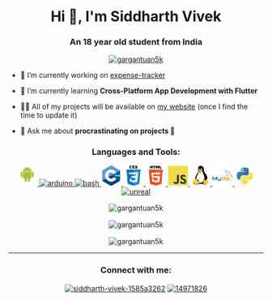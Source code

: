 <h1 align="center">Hi 👋, I'm Siddharth Vivek</h1>
<h3 align="center">An 18 year old student from India</h3>

<p align="center"> <a href="https://github.com/ryo-ma/github-profile-trophy"><img src="https://github-profile-trophy.vercel.app/?username=gargantuan5k&theme=radical&column=8&margin-w=15&margin-h=15&rank=-?" alt="gargantuan5k" /></a> </p>

- 🔭 I’m currently working on [expense-tracker](https://github.com/Gargantuan5k/expense-tracker/)

- 🌱 I’m currently learning **Cross-Platform App Development with Flutter**

- 👨‍💻 All of my projects will be available on [my website](https://gargantuan5k.github.io/) (once I find the time to update it)

- 💬 Ask me about **procrastinating on projects 🥲**


<h3 align="center">Languages and Tools:</h3>
<p align="center"> <a href="https://developer.android.com" target="_blank" rel="noreferrer"> <img src="https://raw.githubusercontent.com/devicons/devicon/master/icons/android/android-original-wordmark.svg" alt="android" width="40" height="40"/> </a> <a href="https://www.arduino.cc/" target="_blank" rel="noreferrer"> <img src="https://cdn.worldvectorlogo.com/logos/arduino-1.svg" alt="arduino" width="40" height="40"/> </a> <a href="https://www.gnu.org/software/bash/" target="_blank" rel="noreferrer"> <img src="https://www.vectorlogo.zone/logos/gnu_bash/gnu_bash-icon.svg" alt="bash" width="40" height="40"/> </a> <a href="https://www.w3schools.com/cpp/" target="_blank" rel="noreferrer"> <img src="https://raw.githubusercontent.com/devicons/devicon/master/icons/cplusplus/cplusplus-original.svg" alt="cplusplus" width="40" height="40"/> </a> <a href="https://www.w3schools.com/css/" target="_blank" rel="noreferrer"> <img src="https://raw.githubusercontent.com/devicons/devicon/master/icons/css3/css3-original-wordmark.svg" alt="css3" width="40" height="40"/> </a> <a href="https://www.w3.org/html/" target="_blank" rel="noreferrer"> <img src="https://raw.githubusercontent.com/devicons/devicon/master/icons/html5/html5-original-wordmark.svg" alt="html5" width="40" height="40"/> </a> <a href="https://developer.mozilla.org/en-US/docs/Web/JavaScript" target="_blank" rel="noreferrer"> <img src="https://raw.githubusercontent.com/devicons/devicon/master/icons/javascript/javascript-original.svg" alt="javascript" width="40" height="40"/> </a> <a href="https://www.linux.org/" target="_blank" rel="noreferrer"> <img src="https://raw.githubusercontent.com/devicons/devicon/master/icons/linux/linux-original.svg" alt="linux" width="40" height="40"/> </a> <a href="https://www.mysql.com/" target="_blank" rel="noreferrer"> <img src="https://raw.githubusercontent.com/devicons/devicon/master/icons/mysql/mysql-original-wordmark.svg" alt="mysql" width="40" height="40"/> </a> <a href="https://www.python.org" target="_blank" rel="noreferrer"> <img src="https://raw.githubusercontent.com/devicons/devicon/master/icons/python/python-original.svg" alt="python" width="40" height="40"/> </a> <a href="https://unrealengine.com/" target="_blank" rel="noreferrer"> <img src="https://raw.githubusercontent.com/kenangundogan/fontisto/036b7eca71aab1bef8e6a0518f7329f13ed62f6b/icons/svg/brand/unreal-engine.svg" alt="unreal" width="40" height="40"/> </a> </p>

<p align="center"><img align="center" src="https://github-readme-stats.vercel.app/api/top-langs?username=gargantuan5k&show_icons=true&theme=nightowl&locale=en&layout=compact" alt="gargantuan5k" /></p>

<p align="center"><img align="center" src="https://github-readme-stats.vercel.app/api?username=gargantuan5k&show_icons=true&theme=nightowl&locale=en" alt="gargantuan5k" /></p>

<p align="center"><img align="center" src="https://github-readme-streak-stats.herokuapp.com/?user=gargantuan5k&theme=nightowl" alt="gargantuan5k" /></p>
<hr>
<h3 align="center">Connect with me:</h3>
<p align="center">
<a href="https://linkedin.com/in/siddharth-vivek-1585a3262" target="blank"><img align="center" src="https://raw.githubusercontent.com/rahuldkjain/github-profile-readme-generator/master/src/images/icons/Social/linked-in-alt.svg" alt="siddharth-vivek-1585a3262" height="30" width="40" /></a>
<a href="https://stackoverflow.com/users/14971826" target="blank"><img align="center" src="https://raw.githubusercontent.com/rahuldkjain/github-profile-readme-generator/master/src/images/icons/Social/stack-overflow.svg" alt="14971826" height="30" width="40" /></a>
</p>
